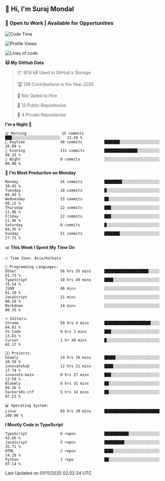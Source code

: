 ## 👋 Hi, I'm Suraj Mondal
### 🚀 Open to Work | Available for Opportunities

<!--START_SECTION:waka-->
![Code Time](http://img.shields.io/badge/Code%20Time-213%20hrs%208%20mins-blue)

![Profile Views](http://img.shields.io/badge/Profile%20Views-0-blue)

![Lines of code](https://img.shields.io/badge/From%20Hello%20World%20I%27ve%20Written-181.1%20thousand%20lines%20of%20code-blue)

**🐱 My GitHub Data** 

> 📦 97.6 kB Used in GitHub's Storage 
 > 
> 🏆 139 Contributions in the Year 2025
 > 
> 🚫 Not Opted to Hire
 > 
> 📜 12 Public Repositories 
 > 
> 🔑 4 Private Repositories 
 > 
**I'm a Night 🦉** 

```text
🌞 Morning                25 commits          ███░░░░░░░░░░░░░░░░░░░░░░   13.59 % 
🌆 Daytime                48 commits          ███████░░░░░░░░░░░░░░░░░░   26.09 % 
🌃 Evening                111 commits         ███████████████░░░░░░░░░░   60.33 % 
🌙 Night                  0 commits           ░░░░░░░░░░░░░░░░░░░░░░░░░   00.00 % 
```
📅 **I'm Most Productive on Monday** 

```text
Monday                   56 commits          ████████░░░░░░░░░░░░░░░░░   30.43 % 
Tuesday                  10 commits          █░░░░░░░░░░░░░░░░░░░░░░░░   05.43 % 
Wednesday                15 commits          ██░░░░░░░░░░░░░░░░░░░░░░░   08.15 % 
Thursday                 22 commits          ███░░░░░░░░░░░░░░░░░░░░░░   11.96 % 
Friday                   22 commits          ███░░░░░░░░░░░░░░░░░░░░░░   11.96 % 
Saturday                 8 commits           █░░░░░░░░░░░░░░░░░░░░░░░░   04.35 % 
Sunday                   51 commits          ███████░░░░░░░░░░░░░░░░░░   27.72 % 
```


📊 **This Week I Spent My Time On** 

```text
🕑︎ Time Zone: Asia/Kolkata

💬 Programming Languages: 
Other                    56 hrs 55 mins      ████████████████████░░░░░   81.73 % 
TypeScript               10 hrs 49 mins      ████░░░░░░░░░░░░░░░░░░░░░   15.54 % 
JSON                     46 mins             ░░░░░░░░░░░░░░░░░░░░░░░░░   01.10 % 
JavaScript               21 mins             ░░░░░░░░░░░░░░░░░░░░░░░░░   00.50 % 
Markdown                 14 mins             ░░░░░░░░░░░░░░░░░░░░░░░░░   00.35 % 

🔥 Editors: 
Chrome                   59 hrs 4 mins       █████████████████████░░░░   84.82 % 
VS Code                  9 hrs 3 mins        ███░░░░░░░░░░░░░░░░░░░░░░   13.01 % 
Cursor                   1 hr 30 mins        █░░░░░░░░░░░░░░░░░░░░░░░░   02.17 % 

🐱‍💻 Projects: 
boomly                   14 hrs 16 mins      █████░░░░░░░░░░░░░░░░░░░░   20.50 % 
innovatehub              12 hrs 21 mins      ████░░░░░░░░░░░░░░░░░░░░░   17.74 % 
innovate-main            9 hrs 27 mins       ███░░░░░░░░░░░░░░░░░░░░░░   13.59 % 
Bloomly                  6 hrs 31 mins       ██░░░░░░░░░░░░░░░░░░░░░░░   09.36 % 
hacker101-ctf            5 hrs 14 mins       ██░░░░░░░░░░░░░░░░░░░░░░░   07.53 % 

💻 Operating System: 
Linux                    69 hrs 39 mins      █████████████████████████   100.00 % 
```

**I Mostly Code in TypeScript** 

```text
TypeScript               6 repos             ███████████░░░░░░░░░░░░░░   42.86 % 
JavaScript               5 repos             █████████░░░░░░░░░░░░░░░░   35.71 % 
HTML                     2 repos             ████░░░░░░░░░░░░░░░░░░░░░   14.29 % 
Python                   1 repo              ██░░░░░░░░░░░░░░░░░░░░░░░   07.14 % 
```




 Last Updated on 01/11/2025 02:02:34 UTC
<!--END_SECTION:waka-->

